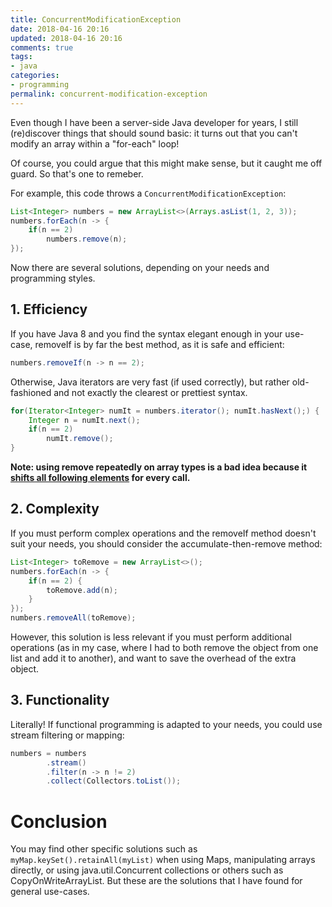 ```yaml
---
title: ConcurrentModificationException 	
date: 2018-04-16 20:16
updated: 2018-04-16 20:16
comments: true
tags:
- java
categories:
- programming
permalink: concurrent-modification-exception
---
```


Even though I have been a server-side Java developer for years, I still (re)discover things that should sound basic: it turns out that you 
can't modify an array within a "for-each" loop!

Of course, you could argue that this might make sense, but
it caught me off guard. So that's one to remeber.

For example, this code throws a `ConcurrentModificationException`:

```java
List<Integer> numbers = new ArrayList<>(Arrays.asList(1, 2, 3));
numbers.forEach(n -> {
    if(n == 2)
        numbers.remove(n);
});
```

Now there are several solutions, depending on your needs and
programming styles.

## 1. Efficiency

If you have Java 8 and you find the syntax elegant enough in your use-case, removeIf is by far the best method, as it is safe and efficient:

```java
numbers.removeIf(n -> n == 2);
```

Otherwise, Java iterators are very fast (if used correctly), but rather 
old-fashioned and not exactly the clearest or prettiest syntax.

```java
for(Iterator<Integer> numIt = numbers.iterator(); numIt.hasNext();) {
    Integer n = numIt.next();
    if(n == 2)
        numIt.remove();
}
```

**Note: using remove repeatedly on array types is a bad idea because it [shifts all following elements](https://stackoverflow.com/questions/33182102/difference-in-lambda-performances) for every call.**

## 2. Complexity

If you must perform complex operations and the removeIf method doesn't suit your needs, you should consider the accumulate-then-remove method:

```java
List<Integer> toRemove = new ArrayList<>();
numbers.forEach(n -> {
    if(n == 2) {
        toRemove.add(n);
    }
});
numbers.removeAll(toRemove);
```

However, this solution is less relevant if you must perform additional operations (as in my case, where I had to both remove the object from one list and add it to another), and want to save the overhead of the extra object.

## 3. Functionality

Literally! If functional programming is adapted to your needs, you could use stream filtering or mapping:

```java
numbers = numbers
        .stream()
        .filter(n -> n != 2)
        .collect(Collectors.toList());
```

# Conclusion

You may find other specific solutions such as `myMap.keySet().retainAll(myList)` when using Maps, manipulating arrays directly, 
or using java.util.Concurrent collections or others such as CopyOnWriteArrayList. But these are the solutions that I have found for general use-cases.
